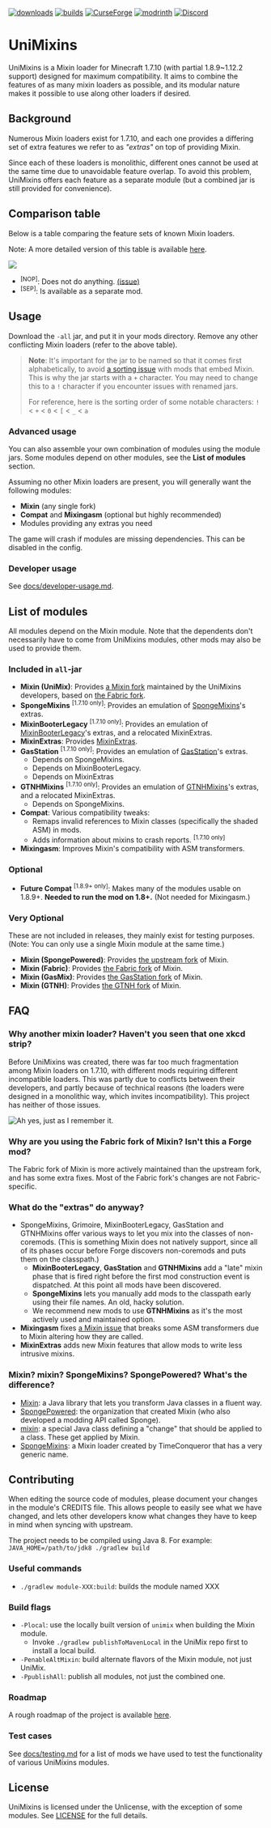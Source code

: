 [![downloads](https://img.shields.io/badge/-⬇%20releases-brightgreen?style=flat-square)](https://github.com/LegacyModdingMC/UniMixins/releases)
[![builds](https://img.shields.io/badge/-🛈%20builds-blue?style=flat-square)](https://makamys.github.io/docs/CI-Downloads/CI-Downloads.html)
[![CurseForge](https://shields.io/badge/CurseForge-555555?logo=curseforge&logoColor=white&style=flat-square)](https://legacy.curseforge.com/minecraft/mc-mods/unimixins)
[![modrinth](https://shields.io/badge/modrinth-555555?logo=modrinth&logoColor=white&style=flat-square)](https://modrinth.com/mod/unimixins)
[![Discord](https://shields.io/badge/Discord-5865F2?logo=discord&logoColor=white&style=flat-square)](https://discord.gg/AJxEFs6YBN)

# UniMixins

UniMixins is a Mixin loader for Minecraft 1.7.10 (with partial 1.8.9~1.12.2 support) designed for maximum compatibility. It aims to combine the features of as many mixin loaders as possible, and its modular nature makes it possible to use along other loaders if desired.

## Background

Numerous Mixin loaders exist for 1.7.10, and each one provides a differing set of extra features we refer to as *"extras"* on top of providing Mixin.

Since each of these loaders is monolithic, different ones cannot be used at the same time due to unavoidable feature overlap. To avoid this problem, UniMixins offers each feature as a separate module (but a combined jar is still provided for convenience).

## Comparison table

Below is a table comparing the feature sets of known Mixin loaders.

Note: A more detailed version of this table is available [here](https://legacymoddingmc.github.io/wiki/comparison-of-1.7.10-mixin-loaders/).

<picture>
  <source srcset="docs/comparison-chart-dark.png" media="(prefers-color-scheme: dark)">
  <img src="docs/comparison-chart.png">
</picture>

* <sup>[NOP]</sup>: Does not do anything. [(issue)](https://github.com/FalsePattern/GasStation/issues/15)
* <sup>[SEP]</sup>: Is available as a separate mod.

## Usage

Download the `-all` jar, and put it in your mods directory. Remove any other conflicting Mixin loaders (refer to the above table).

> **Note**: It's important for the jar to be named so that it comes first alphabetically, to avoid [a sorting issue](https://github.com/tox1cozZ/mixin-booter-legacy/issues/1) with mods that embed Mixin. This is why the jar starts with a `+` character. You may need to change this to a `!` character if you encounter issues with renamed jars.
>
> For reference, here is the sorting order of some notable characters: `!` < `+` < `0` < `[` < `_` < `a`

### Advanced usage

You can also assemble your own combination of modules using the module jars. Some modules depend on other modules, see the **List of modules** section.

Assuming no other Mixin loaders are present, you will generally want the following modules:
* **Mixin** (any single fork)
* **Compat** and **Mixingasm** (optional but highly recommended)
* Modules providing any extras you need

The game will crash if modules are missing dependencies. This can be disabled in the config.

### Developer usage

See [docs/developer-usage.md](docs/developer-usage.md).

## List of modules

All modules depend on the Mixin module. Note that the dependents don't necessarily have to come from UniMixins modules, other mods may also be used to provide them.

### Included in `all`-jar

* **Mixin (UniMix)**: Provides [a Mixin fork](https://github.com/LegacyModdingMC/UniMix) maintained by the UniMixins developers, based on [the Fabric fork](https://github.com/FabricMC/Mixin).
* **SpongeMixins** <sup>[1.7.10 only]</sup>: Provides an emulation of [SpongeMixins](https://github.com/GTNewHorizons/SpongeMixins)'s extras.
* **MixinBooterLegacy** <sup>[1.7.10 only]</sup>: Provides an emulation of [MixinBooterLegacy](https://github.com/tox1cozZ/mixin-booter-legacy)'s extras, and a relocated MixinExtras.
* **MixinExtras**: Provides [MixinExtras](https://github.com/LlamaLad7/MixinExtras).
* **GasStation** <sup>[1.7.10 only]</sup>: Provides an emulation of [GasStation](https://github.com/FalsePattern/GasStation)'s extras.
    * Depends on SpongeMixins.
    * Depends on MixinBooterLegacy.
    * Depends on MixinExtras
* **GTNHMixins** <sup>[1.7.10 only]</sup>: Provides an emulation of [GTNHMixins](https://github.com/GTNewHorizons/GTNHMixins)'s extras, and a relocated MixinExtras.
    * Depends on SpongeMixins.
* **Compat**: Various compatibility tweaks:
    * Remaps invalid references to Mixin classes (specifically the shaded ASM) in mods.
    * Adds information about mixins to crash reports. <sup>[1.7.10 only]</sup>
* **Mixingasm**: Improves Mixin's compatibility with ASM transformers.

### Optional

* **Future Compat** <sup>[1.8.9+ only]</sup>: Makes many of the modules usable on 1.8.9+. **Needed to run the mod on 1.8+.** (Not needed for Mixingasm.)

### Very Optional

These are not included in releases, they mainly exist for testing purposes. (Note: You can only use a single Mixin module at the same time.)

* **Mixin (SpongePowered)**: Provides [the upstream fork](https://github.com/SpongePowered/Mixin) of Mixin.
* **Mixin (Fabric)**: Provides [the Fabric fork](https://github.com/FabricMC/Mixin) of Mixin.
* **Mixin (GasMix)**: Provides [the GasStation fork](https://github.com/FalsePattern/GasMix) of Mixin.
* **Mixin (GTNH)**: Provides [the GTNH fork](https://github.com/GTNewHorizons/SpongePoweredMixin) of Mixin.

## FAQ

### Why another mixin loader? Haven't you seen that one xkcd strip?

Before UniMixins was created, there was far too much fragmentation among Mixin loaders on 1.7.10, with different mods requiring different incompatible loaders. This was partly due to conflicts between their developers, and partly because of technical reasons (the loaders were designed in a monolithic way, which invites incompatibility). This project has neither of those issues.

<img title="Ah yes, just as I remember it." src="docs/images/modularity.png">

### Why are you using the Fabric fork of Mixin? Isn't this a Forge mod?

The Fabric fork of Mixin is more actively maintained than the upstream fork, and has some extra fixes. Most of the Fabric fork's changes are not Fabric-specific.

### What do the "extras" do anyway?

* SpongeMixins, Grimoire, MixinBooterLegacy, GasStation and GTNHMixins offer various ways to let you mix into the classes of non-coremods. (This is something Mixin does not natively support, since all of its phases occur before Forge discovers non-coremods and puts them on the classpath.)
    - **MixinBooterLegacy**, **GasStation** and **GTNHMixins** add a "late" mixin phase that is fired right before the first mod construction event is dispatched. At this point all mods have been discovered.
    - **SpongeMixins** lets you manually add mods to the classpath early using their file names. An old, hacky solution.
    - We recommend new mods to use **GTNHMixins** as it's the most actively used and maintained option.
* **Mixingasm** fixes [a Mixin issue](https://github.com/SpongePowered/Mixin/issues/309) that breaks some ASM transformers due to Mixin altering how they are called.
* **MixinExtras** adds new Mixin features that allow mods to write less intrusive mixins.

### Mixin? mixin? SpongeMixins? SpongePowered? What's the difference?

* [Mixin](https://github.com/SpongePowered/Mixin): a Java library that lets you transform Java classes in a fluent way.
* [SpongePowered](https://spongepowered.org/): the organization that created Mixin (who also developed a modding API called Sponge).
* [mixin](https://github.com/SpongePowered/Mixin/wiki/Introduction-to-Mixins---Understanding-Mixin-Architecture#4-only-you-mixins-can-save-mankind): a special Java class defining a "change" that should be applied to a class. These get applied by Mixin.
* [SpongeMixins](https://github.com/TimeConqueror/SpongeMixins): a Mixin loader created by TimeConqueror that has a very generic name.

## Contributing

When editing the source code of modules, please document your changes in the module's CREDITS file. This allows people to easily see what we have changed, and lets other developers know what changes they have to keep in mind when syncing with upstream.

The project needs to be compiled using Java 8. For example: `JAVA_HOME=/path/to/jdk8 ./gradlew build`

### Useful commands

* `./gradlew module-XXX:build`: builds the module named XXX

### Build flags
* `-Plocal`: use the locally built version of `unimix` when building the Mixin module.
    * Invoke `./gradlew publishToMavenLocal` in the UniMix repo first to install a local build.
* `-PenableAltMixin`: build alternate flavors of the Mixin module, not just UniMix.
* `-PpublishAll`: publish all modules, not just the combined one.

### Roadmap

A rough roadmap of the project is available [here](https://gist.github.com/makamys/5eaf2ebb878b74213630eae122460f00).

### Test cases

See [docs/testing.md](docs/testing.md) for a list of mods we have used to test the functionality of various UniMixins modules.

## License

UniMixins is licensed under the Unlicense, with the exception of some modules. See [LICENSE](LICENSE) for the full details.

